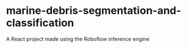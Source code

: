 # marine-debris-segmentation-and-classification
A React project made using the Roboflow inference engine
